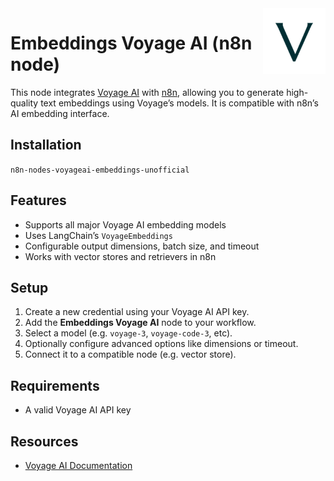 <img src="images/voyage-ai.png" alt="Voyage AI Logo" width="100" align="right" />

# Embeddings Voyage AI (n8n node)

This node integrates [Voyage AI](https://www.voyageai.com/) with [n8n](https://n8n.io), allowing you to generate high-quality text embeddings using Voyage’s models. It is compatible with n8n’s AI embedding interface.

## Installation

`n8n-nodes-voyageai-embeddings-unofficial`

## Features

- Supports all major Voyage AI embedding models
- Uses LangChain’s `VoyageEmbeddings`
- Configurable output dimensions, batch size, and timeout
- Works with vector stores and retrievers in n8n

## Setup

1. Create a new credential using your Voyage AI API key.
2. Add the **Embeddings Voyage AI** node to your workflow.
3. Select a model (e.g. `voyage-3`, `voyage-code-3`, etc).
4. Optionally configure advanced options like dimensions or timeout.
5. Connect it to a compatible node (e.g. vector store).

## Requirements

- A valid Voyage AI API key

## Resources

- [Voyage AI Documentation](https://docs.voyageai.com)
